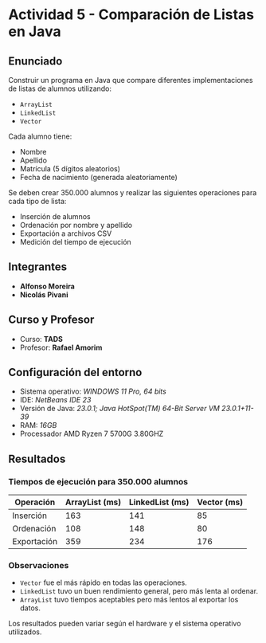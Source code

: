# Actividad 5 - Comparación de Listas en Java

## Enunciado
Construir un programa en Java que compare diferentes implementaciones de listas de alumnos utilizando:
- `ArrayList`
- `LinkedList`
- `Vector`

Cada alumno tiene:
- Nombre
- Apellido
- Matrícula (5 dígitos aleatorios)
- Fecha de nacimiento (generada aleatoriamente)

Se deben crear 350.000 alumnos y realizar las siguientes operaciones para cada tipo de lista:
- Inserción de alumnos
- Ordenación por nombre y apellido
- Exportación a archivos CSV
- Medición del tiempo de ejecución

## Integrantes
- **Alfonso Moreira**
- **Nicolás Pivani**

## Curso y Profesor
- Curso: **TADS**
- Profesor: **Rafael Amorim**

## Configuración del entorno
- Sistema operativo: *WINDOWS 11 Pro, 64 bits*
- IDE: *NetBeans IDE 23*
- Versión de Java: *23.0.1; Java HotSpot(TM) 64-Bit Server VM 23.0.1+11-39*
- RAM: *16GB*
- Processador AMD Ryzen 7 5700G 3.80GHZ

## Resultados

### Tiempos de ejecución para 350.000 alumnos

| Operación   | ArrayList (ms) | LinkedList (ms) | Vector (ms) |
|-------------|----------------|-----------------|-------------|
| Inserción   | 163            | 141             | 85          |
| Ordenación  | 108            | 148             | 80          |
| Exportación | 359            | 234             | 176         |

### Observaciones
- `Vector` fue el más rápido en todas las operaciones.  
- `LinkedList` tuvo un buen rendimiento general, pero más lenta al ordenar.  
- `ArrayList` tuvo tiempos aceptables pero más lentos al exportar los datos.

Los resultados pueden variar según el hardware y el sistema operativo utilizados.

